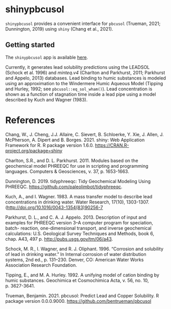 
<!-- README.md is generated from README.Rmd. Please edit that file -->

# shinypbcusol

<!-- badges: start -->

<!-- badges: end -->

`shinypbcusol` provides a convenient interface for `pbcusol` (Trueman,
2021; Dunnington, 2019) using `shiny` (Chang et al., 2021).

## Getting started

The `shinypbcusol` app is available
[here](https://bentrueman.shinyapps.io/shinypbcusol/).

Currently, it generates lead solubility predictions using the LEADSOL
(Schock et al. 1996) and *minteq.v4* (Charlton and Parkhurst, 2011;
Parkhurst and Appelo, 2013) databases. Lead binding to humic substances
is modeled using an approximation to the Windermere Humic Aqueous Model
(Tipping and Hurley, 1992; see `pbcusol::eq_sol_wham()`). Lead
concentration is shown as a function of stagnation time inside a lead
pipe using a model described by Kuch and Wagner (1983).

# References

Chang, W., J. Cheng, J.J. Allaire, C. Sievert, B. Schloerke, Y. Xie, J.
Allen, J. McPherson, A. Dipert and B. Borges. 2021. shiny: Web
Application Framework for R. R package version 1.6.0.
<https://CRAN.R-project.org/package=shiny>

Charlton, S.R., and D. L. Parkhurst. 2011. Modules based on the
geochemical model PHREEQC for use in scripting and programming
languages. Computers & Geosciences, v. 37, p. 1653-1663.

Dunnington, D. 2019. tidyphreeqc: Tidy Geochemical Modeling Using
PHREEQC. <https://github.com/paleolimbot/tidyphreeqc>.

Kuch, A., and I. Wagner. 1983. A mass transfer model to describe lead
concentrations in drinking water. Water Research, 17(10), 1303-1307.
(<http://doi.org/10.1016/0043-1354(83)90256-7>

Parkhurst, D. L., and C. A. J. Appelo. 2013. Description of input and
examples for PHREEQC version 3–A computer program for speciation, batch-
reaction, one-dimensional transport, and inverse geochemical
calculations: U.S. Geological Survey Techniques and Methods, book 6,
chap. A43, 497 p. <http://pubs.usgs.gov/tm/06/a43>.

Schock, M. R., I. Wagner, and R. J. Oliphant. 1996. “Corrosion and
solubility of lead in drinking water.” In Internal corrosion of water
distribution systems, 2nd ed., p. 131–230. Denver, CO: American Water
Works Association Research Foundation.

Tipping, E., and M. A. Hurley. 1992. A unifying model of cation binding
by humic substances. Geochimica et Cosmochimica Acta, v. 56, no. 10,
p. 3627-3641.

Trueman, Benjamin. 2021. pbcusol: Predict Lead and Copper Solubility. R
package version 0.0.0.9000. <https://github.com/bentrueman/pbcusol>
